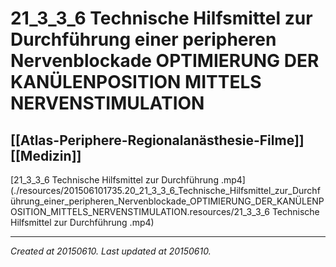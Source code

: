 # 21_3_3_6 Technische Hilfsmittel zur Durchführung einer peripheren Nervenblockade OPTIMIERUNG DER KANÜLENPOSITION MITTELS NERVENSTIMULATION
 [[Atlas-Periphere-Regionalanästhesie-Filme]] [[Medizin]] 
---



[21\_3\_3\_6 Technische Hilfsmittel zur Durchführung .mp4](./resources/201506101735.20_21_3_3_6_Technische_Hilfsmittel_zur_Durchführung_einer_peripheren_Nervenblockade_OPTIMIERUNG_DER_KANÜLENPOSITION_MITTELS_NERVENSTIMULATION.resources/21_3_3_6 Technische Hilfsmittel zur Durchführung .mp4)

---

_Created at 20150610._
_Last updated at 20150610._



